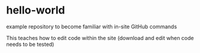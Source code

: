 # hello-world
example repository to become familiar with in-site GitHub commands

This teaches how to edit code within the site (download and edit when code needs to be tested)
